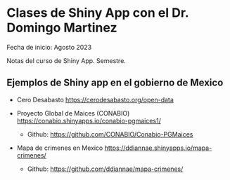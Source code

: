 # Clases de Shiny App con el Dr. Domingo Martinez    

Fecha de inicio: Agosto 2023

Notas del curso de Shiny App. Semestre. 

## Ejemplos de Shiny app en el gobierno de Mexico

- Cero Desabasto
https://cerodesabasto.org/open-data

- Proyecto Global de Maices (CONABIO)
https://conabio.shinyapps.io/conabio-pgmaices1/
  - Github: https://github.com/CONABIO/Conabio-PGMaices
    
- Mapa de crimenes en Mexico
https://ddiannae.shinyapps.io/mapa-crimenes/
  - Github: https://github.com/ddiannae/mapa-crimenes/

